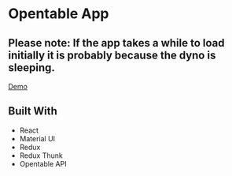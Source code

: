# Opentable App

## Please note: If the app takes a while to load initially it is probably because the dyno is sleeping.

[Demo](https://opentable-app.herokuapp.com/)

## Built With

- React
- Material UI
- Redux
- Redux Thunk
- Opentable API